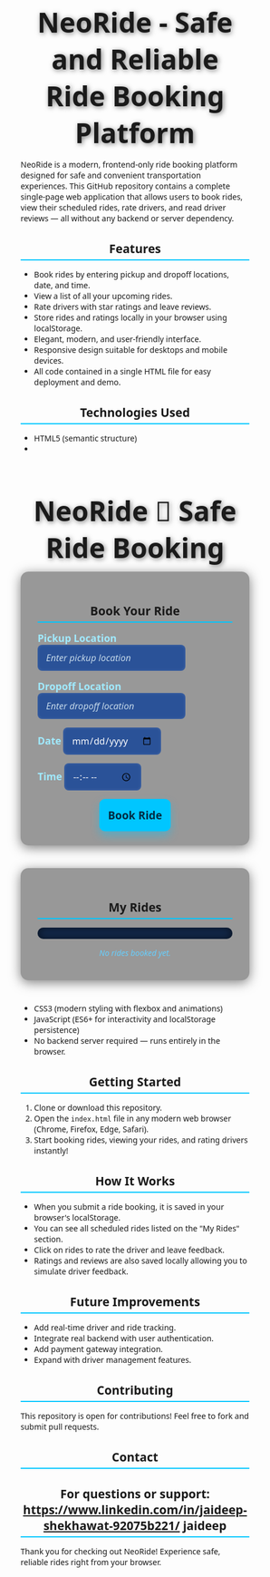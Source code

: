 # NeoRide - Safe and Reliable Ride Booking Platform

NeoRide is a modern, frontend-only ride booking platform designed for safe and convenient transportation experiences. This GitHub repository contains a complete single-page web application that allows users to book rides, view their scheduled rides, rate drivers, and read driver reviews — all without any backend or server dependency.

## Features

- Book rides by entering pickup and dropoff locations, date, and time.
- View a list of all your upcoming rides.
- Rate drivers with star ratings and leave reviews.
- Store rides and ratings locally in your browser using localStorage.
- Elegant, modern, and user-friendly interface.
- Responsive design suitable for desktops and mobile devices.
- All code contained in a single HTML file for easy deployment and demo.

## Technologies Used

- HTML5 (semantic structure)
- <!DOCTYPE html>
<html lang="en">
<head>
  <meta charset="UTF-8" />
  <meta name="viewport" content="width=device-width, initial-scale=1" />
  <title>NeoRide - Safe and Reliable Ride Booking</title>
  <style>
    /* RESET */
    * {
      margin: 0;
      padding: 0;
      box-sizing: border-box;
      font-family: 'Segoe UI', Tahoma, Geneva, Verdana, sans-serif;
    }

    body {
      background: linear-gradient(135deg, #1e3c72, #2a5298);
      color: #f1f1f1;
      min-height: 100vh;
      display: flex;
      flex-direction: column;
      align-items: center;
      padding: 20px;
      user-select: none;
    }

    h1 {
      font-weight: 700;
      font-size: 3rem;
      margin-bottom: 10px;
      text-align: center;
      text-shadow: 2px 2px 8px rgba(0,0,0,0.5);
    }

    h2 {
      margin-top: 30px;
      margin-bottom: 15px;
      font-weight: 600;
      border-bottom: 2px solid #00c6ff;
      padding-bottom: 5px;
      text-align: center;
      max-width: 500px;
      width: 100%;
    }

    .container {
      background: rgba(0,0,0,0.4);
      border-radius: 14px;
      padding: 25px 30px;
      max-width: 540px;
      width: 100%;
      box-shadow: 0 4px 20px rgba(0,0,0,0.5);
      margin-bottom: 40px;
    }

    form {
      display: flex;
      flex-direction: column;
      gap: 15px;
    }

    label {
      font-weight: 600;
      font-size: 1.1rem;
      margin-bottom: 4px;
      color: #a0eaff;
    }

    input, select, textarea {
      border-radius: 8px;
      border: none;
      padding: 12px 15px;
      font-size: 1rem;
      outline: none;
      transition: all 0.3s ease;
      background-color: #2a5298;
      color: #fff;
      box-shadow: inset 0 0 5px rgba(255,255,255,0.15);
      resize: vertical;
    }

    input::placeholder, textarea::placeholder {
      color: #c4d8e9;
      font-style: italic;
    }

    input:focus, select:focus, textarea:focus {
      background-color: #007acc;
      box-shadow: 0 0 8px #00c6ff;
      color: #e0f7ff;
    }

    button {
      background: #00c6ff;
      border: none;
      padding: 15px;
      font-weight: 700;
      font-size: 1.2rem;
      border-radius: 10px;
      cursor: pointer;
      color: #022c43;
      box-shadow: 0 8px 15px rgba(0, 198, 255, 0.4);
      transition: all 0.2s ease-in-out;
      user-select: none;
      align-self: center;
      max-width: 200px;
    }

    button:hover {
      background: #00a4d8;
      box-shadow: 0 12px 22px rgba(0, 164, 216, 0.6);
      transform: translateY(-2px);
    }

    .rides-list {
      list-style-type: none;
      max-height: 300px;
      overflow-y: auto;
      border-radius: 10px;
      box-shadow: inset 0 0 15px rgba(0,0,0,0.6);
      background: #13294b;
      padding: 10px 15px;
    }

    .ride-item {
      background: #1f3a70;
      border-radius: 10px;
      margin-bottom: 15px;
      padding: 15px;
      cursor: pointer;
      box-shadow: 0 3px 7px rgba(0,198,255,0.3);
      transition: background-color 0.3s ease;
      position: relative;
    }

    .ride-item:hover {
      background: #007acc;
    }

    .ride-header {
      font-weight: 700;
      font-size: 1.1rem;
      margin-bottom: 4px;
      color: #00e5ff;
    }

    .ride-details {
      font-size: 0.9rem;
      opacity: 0.8;
    }

    .no-rides {
      text-align: center;
      font-style: italic;
      color: #66cfff;
      margin-top: 15px;
    }

    /* Rating Modal */

    .modal-overlay {
      position: fixed;
      top: 0; left: 0; right: 0; bottom:0;
      background: rgba(0,0,0,0.7);
      display: flex;
      align-items: center;
      justify-content: center;
      z-index: 1000;
      opacity: 0;
      pointer-events: none;
      transition: opacity 0.3s ease;
    }

    .modal-overlay.active {
      opacity: 1;
      pointer-events: all;
    }

    .modal {
      background: #1e3c72;
      padding: 25px 30px;
      border-radius: 14px;
      max-width: 400px;
      width: 90%;
      box-shadow: 0 8px 30px rgba(0,198,255,0.5);
      color: #e0f7ff;
      position: relative;
      animation: slideDown 0.4s ease forwards;
    }

    @keyframes slideDown {
      from {
        transform: translateY(-20px);
        opacity: 0;
      }
      to {
        transform: translateY(0);
        opacity: 1;
      }
    }

    .modal h3 {
      margin-bottom: 15px;
      text-align: center;
      color: #00c6ff;
    }

    .stars {
      display: flex;
      justify-content: center;
      margin-bottom: 15px;
      gap: 8px;
      font-size: 2rem;
      cursor: pointer;
      user-select: none;
    }

    .star {
      color: #444;
      transition: color 0.3s ease;
    }

    .star.filled {
      color: #00e5ff;
      text-shadow: 0 0 6px #00e5ff;
    }

    .modal-textarea {
      width: 100%;
      height: 80px;
      padding: 10px 15px;
      border-radius: 10px;
      border: none;
      background-color: #2a5298;
      color: white;
      font-size: 1rem;
      resize: vertical;
      box-shadow: inset 0 0 8px rgba(0,198,255,0.5);
      margin-bottom: 20px;
      outline: none;
      transition: background-color 0.3s ease;
    }

    .modal-textarea:focus {
      background-color: #007acc;
      box-shadow: 0 0 10px #00c6ff;
    }

    .modal-buttons {
      text-align: center;
      display: flex;
      justify-content: center;
      gap: 20px;
    }

    .btn-cancel, .btn-submit {
      flex: 1;
      padding: 12px 0;
      font-weight: 700;
      font-size: 1.1rem;
      border-radius: 10px;
      user-select: none;
      cursor: pointer;
      border: none;
      transition: background-color 0.3s ease;
      box-shadow: 0 5px 15px rgba(0,198,255,0.4);
      color: #022c43;
    }

    .btn-submit {
      background: #00c6ff;
    }

    .btn-submit:hover {
      background: #00a4d8;
      box-shadow: 0 8px 22px rgba(0,164,216,0.6);
      transform: translateY(-2px);
      color: #e0f7ff;
    }

    .btn-cancel {
      background: #555;
      color: #ccc;
    }

    .btn-cancel:hover {
      background: #444;
      color: #e0f7ff;
    }

    /* Responsive */

    @media (max-width: 600px) {
      h1 {
        font-size: 2.4rem;
      }
      .container {
        padding: 20px;
      }
      button {
        max-width: 100%;
      }
    }

  </style>
</head>
<body>
  <h1>NeoRide 🚗 Safe Ride Booking</h1>

  <section class="container" id="booking-section">
    <h2>Book Your Ride</h2>
    <form id="booking-form" autocomplete="off">
      <div>
        <label for="pickup">Pickup Location</label>
        <input type="text" id="pickup" name="pickup" placeholder="Enter pickup location" required />
      </div>
      <div>
        <label for="dropoff">Dropoff Location</label>
        <input type="text" id="dropoff" name="dropoff" placeholder="Enter dropoff location" required />
      </div>
      <div>
        <label for="date">Date</label>
        <input type="date" id="date" name="date" required />
      </div>
      <div>
        <label for="time">Time</label>
        <input type="time" id="time" name="time" required />
      </div>
      <button type="submit">Book Ride</button>
    </form>
  </section>

  <section class="container" id="rides-section">
    <h2>My Rides</h2>
    <ul class="rides-list" id="rides-list">
      <!-- Ride items listed here -->
    </ul>
    <p class="no-rides" id="no-rides-message">No rides booked yet.</p>
  </section>

  <!-- Rating Modal -->
  <div class="modal-overlay" id="rating-modal">
    <div class="modal" role="dialog" aria-modal="true" aria-labelledby="modal-title">
      <h3 id="modal-title">Rate Your Driver</h3>
      <div class="stars" id="star-rating" aria-label="Star rating">
        <span class="star" data-value="1" role="button" tabindex="0" aria-pressed="false" aria-label="1 star">&#9733;</span>
        <span class="star" data-value="2" role="button" tabindex="0" aria-pressed="false" aria-label="2 stars">&#9733;</span>
        <span class="star" data-value="3" role="button" tabindex="0" aria-pressed="false" aria-label="3 stars">&#9733;</span>
        <span class="star" data-value="4" role="button" tabindex="0" aria-pressed="false" aria-label="4 stars">&#9733;</span>
        <span class="star" data-value="5" role="button" tabindex="0" aria-pressed="false" aria-label="5 stars">&#9733;</span>
      </div>
      <textarea class="modal-textarea" id="review-text" placeholder="Leave a review (optional)" aria-label="Driver review text"></textarea>
      <div class="modal-buttons">
        <button class="btn-submit" id="submit-rating-btn">Submit</button>
        <button class="btn-cancel" id="cancel-rating-btn">Cancel</button>
      </div>
    </div>
  </div>

  <script>
    (() => {
      // Elements
      const bookingForm = document.getElementById('booking-form');
      const ridesListEl = document.getElementById('rides-list');
      const noRidesMessage = document.getElementById('no-rides-message');
      const ratingModal = document.getElementById('rating-modal');
      const starRatingEl = document.getElementById('star-rating');
      const reviewTextEl = document.getElementById('review-text');
      const submitRatingBtn = document.getElementById('submit-rating-btn');
      const cancelRatingBtn = document.getElementById('cancel-rating-btn');

      // LocalStorage Keys
      const RIDES_KEY = 'neoride_rides';
      const DRIVERS_KEY = 'neoride_drivers';

      // Application state
      let rides = [];
      let currentRideIdBeingRated = null;
      let currentRating = 0;

      // Initialize app
      function init() {
        loadRides();
        renderRides();
        attachEventListeners();
      }

      // Load rides from localStorage
      function loadRides() {
        const ridesJSON = localStorage.getItem(RIDES_KEY);
        rides = ridesJSON ? JSON.parse(ridesJSON) : [];
      }

      // Save rides to localStorage
      function saveRides() {
        localStorage.setItem(RIDES_KEY, JSON.stringify(rides));
      }

      // Create a driver if not exists and return driverId
      function registerDriver(driverName = 'Default Driver') {
        // Since we do not have backend and users, a fixed driver name is used
        // Could be enhanced to simulate multiple drivers
        return driverName;
      }

      // Render rides list
      function renderRides() {
        ridesListEl.innerHTML = '';
        if (rides.length === 0) {
          noRidesMessage.style.display = 'block';
          return;
        }
        noRidesMessage.style.display = 'none';

        rides.forEach(ride => {
          const li = document.createElement('li');
          li.classList.add('ride-item');
          li.tabIndex = 0; // make focusable for accessibility
          li.setAttribute('role', 'button');
          li.setAttribute('aria-label', `Ride from ${ride.pickup} to ${ride.dropoff} on ${ride.date} at ${ride.time}. Click to rate driver.`);

          // Ride summary
          const header = document.createElement('div');
          header.classList.add('ride-header');
          header.textContent = `${ride.pickup} → ${ride.dropoff}`;

          // Ride details
          const details = document.createElement('div');
          details.classList.add('ride-details');
          details.innerHTML = `
            Date: ${ride.date} | Time: ${ride.time}<br>
            Rating: ${renderStarsInline(ride.rating)}<br>
            Review: ${ride.review ? escapeHtml(ride.review) : '<em>No review yet</em>'}
          `;

          li.appendChild(header);
          li.appendChild(details);

          // Click event to open rating modal
          li.addEventListener('click', () => openRatingModal(ride.id));
          li.addEventListener('keydown', (e) => {
            if(e.key === 'Enter' || e.key === ' ') {
              openRatingModal(ride.id);
              e.preventDefault();
            }
          });

          ridesListEl.appendChild(li);
        });
      }

      // Render stars inline small for list with filled stars
      function renderStarsInline(rating) {
        if (!rating) return '<span style="color:#666;">No rating</span>';
        let starsHTML = '';
        for(let i=1; i<=5; i++) {
          if(i <= rating) {
            starsHTML += '★';
          } else {
            starsHTML += '☆';
          }
        }
        return `<span style="color:#00e5ff; font-size:1.1rem; text-shadow: 0 0 4px #00e5ff;">${starsHTML}</span>`;
      }

      // Escape unsafe HTML characters to prevent injection
      function escapeHtml(text) {
        const div = document.createElement('div');
        div.textContent = text;
        return div.innerHTML;
      }

      // Attach event listeners
      function attachEventListeners() {
        bookingForm.addEventListener('submit', handleBookingSubmit);
        starRatingEl.addEventListener('click', handleStarClick);
        starRatingEl.addEventListener('keydown', handleStarKeyDown);
        submitRatingBtn.addEventListener('click', submitRating);
        cancelRatingBtn.addEventListener('click', closeRatingModal);

        // Close modal on overlay click
        ratingModal.addEventListener('click', (e) => {
          if (e.target === ratingModal) {
            closeRatingModal();
          }
        });

        // Keyboard accessibility for modal
        document.addEventListener('keydown', (e) => {
          if (e.key === 'Escape' && ratingModal.classList.contains('active')) {
            closeRatingModal();
          }
        });
      }

      // Handle booking form submission
      function handleBookingSubmit(e) {
        e.preventDefault();

        const pickup = bookingForm.pickup.value.trim();
        const dropoff = bookingForm.dropoff.value.trim();
        const date = bookingForm.date.value;
        const time = bookingForm.time.value;

        if(!pickup || !dropoff || !date || !time) {
          alert('Please fill in all booking fields.');
          return;
        }

        if(new Date(date + ' ' + time) < new Date()) {
          alert('Please select a future date and time for your ride.');
          return;
        }

        // Create new ride
        const newRide = {
          id: Date.now().toString(),
          pickup,
          dropoff,
          date,
          time,
          rating: null,
          review: ''
        };

        rides.push(newRide);
        saveRides();
        renderRides();

        // Reset form
        bookingForm.reset();
      }

      // Open rating modal for a ride
      function openRatingModal(rideId) {
        currentRideIdBeingRated = rideId;
        currentRating = 0;
        reviewTextEl.value = '';

        // Reset stars
        updateStarUI(0);

        ratingModal.classList.add('active');
        reviewTextEl.focus();
      }

      // Close rating modal
      function closeRatingModal() {
        currentRideIdBeingRated = null;
        currentRating = 0;
        reviewTextEl.value = '';
        ratingModal.classList.remove('active');
      }

      // Handle star rating click
      function handleStarClick(e) {
        if(e.target.classList.contains('star')) {
          const value = parseInt(e.target.dataset.value);
          currentRating = value;
          updateStarUI(value);
        }
      }

      // Keyboard accessible star rating (arrow keys + enter)
      function handleStarKeyDown(e) {
        const focusedStar = document.activeElement;
        if (!focusedStar.classList.contains('star')) return;

        let value = parseInt(focusedStar.dataset.value);

        if (e.key === 'ArrowRight' || e.key === 'ArrowUp') {
          if(value < 5) {
            const nextStar = starRatingEl.querySelector(`.star[data-value="${value + 1}"]`);
            nextStar.focus();
            currentRating = value + 1;
            updateStarUI(currentRating);
          }
          e.preventDefault();
        } else if (e.key === 'ArrowLeft' || e.key === 'ArrowDown') {
          if(value > 1) {
            const prevStar = starRatingEl.querySelector(`.star[data-value="${value - 1}"]`);
            prevStar.focus();
            currentRating = value - 1;
            updateStarUI(currentRating);
          }
          e.preventDefault();
        } else if (e.key === 'Enter' || e.key === ' ') {
          currentRating = value;
          updateStarUI(currentRating);
          e.preventDefault();
        }
      }

      // Update star highlights in UI
      function updateStarUI(rating) {
        [...starRatingEl.children].forEach(star => {
          const starValue = parseInt(star.dataset.value);
          if(starValue <= rating) {
            star.classList.add('filled');
            star.setAttribute('aria-pressed', 'true');
          } else {
            star.classList.remove('filled');
            star.setAttribute('aria-pressed', 'false');
          }
        });
      }

      // Submit rating and review
      function submitRating() {
        if(currentRideIdBeingRated === null) return;

        if(currentRating === 0) {
          alert('Please select a star rating before submitting.');
          return;
        }

        const rideIndex = rides.findIndex(r => r.id === currentRideIdBeingRated);
        if(rideIndex === -1) {
          alert('Ride not found.');
          closeRatingModal();
          return;
        }

        rides[rideIndex].rating = currentRating;
        rides[rideIndex].review = reviewTextEl.value.trim();

        saveRides();
        renderRides();
        closeRatingModal();
      }

      // Initialize app on DOM ready
      document.addEventListener('DOMContentLoaded', init);

    })();
  </script>
</body>
</html>

- CSS3 (modern styling with flexbox and animations)
- JavaScript (ES6+ for interactivity and localStorage persistence)
- No backend server required — runs entirely in the browser.

## Getting Started

1. Clone or download this repository.
2. Open the `index.html` file in any modern web browser (Chrome, Firefox, Edge, Safari).
3. Start booking rides, viewing your rides, and rating drivers instantly!

## How It Works

- When you submit a ride booking, it is saved in your browser's localStorage.
- You can see all scheduled rides listed on the "My Rides" section.
- Click on rides to rate the driver and leave feedback.
- Ratings and reviews are also saved locally allowing you to simulate driver feedback.
  
## Future Improvements

- Add real-time driver and ride tracking.
- Integrate real backend with user authentication.
- Add payment gateway integration.
- Expand with driver management features.

## Contributing

This repository is open for contributions! Feel free to fork and submit pull requests.

## Contact

For questions or support:
https://www.linkedin.com/in/jaideep-shekhawat-92075b221/
jaideep
---

Thank you for checking out NeoRide! Experience safe, reliable rides right from your browser.
